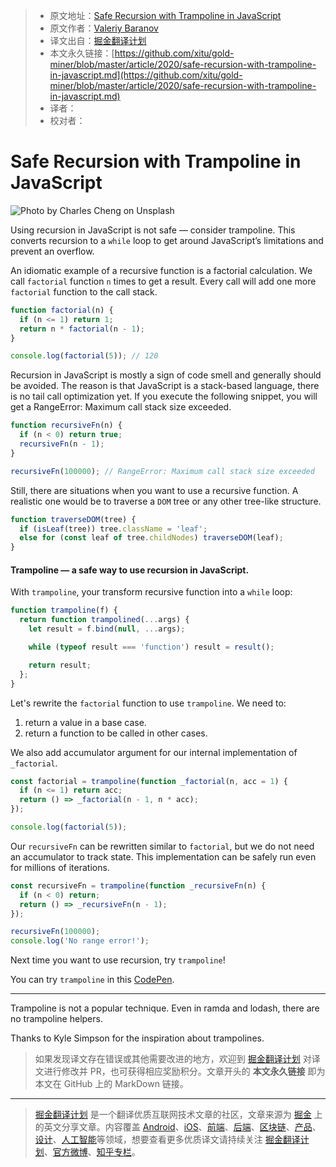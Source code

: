 > * 原文地址：[Safe Recursion with Trampoline in JavaScript](https://levelup.gitconnected.com/safe-recursion-with-trampoline-in-javascript-dbec2b903022)
> * 原文作者：[Valeriy Baranov](https://medium.com/@baranovxyz)
> * 译文出自：[掘金翻译计划](https://github.com/xitu/gold-miner)
> * 本文永久链接：[https://github.com/xitu/gold-miner/blob/master/article/2020/safe-recursion-with-trampoline-in-javascript.md](https://github.com/xitu/gold-miner/blob/master/article/2020/safe-recursion-with-trampoline-in-javascript.md)
> * 译者：
> * 校对者：

# Safe Recursion with Trampoline in JavaScript

![Photo by [Charles Cheng](https://unsplash.com/@charlesc7?utm_source=medium&utm_medium=referral) on [Unsplash](https://unsplash.com?utm_source=medium&utm_medium=referral)](https://cdn-images-1.medium.com/max/7274/0*9Sxt2ppwVpNELxC0)

Using recursion in JavaScript is not safe — consider trampoline. This converts recursion to a `while` loop to get around JavaScript’s limitations and prevent an overflow.

An idiomatic example of a recursive function is a factorial calculation. We call `factorial` function `n` times to get a result. Every call will add one more `factorial` function to the call stack.

```JavaScript
function factorial(n) {
  if (n <= 1) return 1;
  return n * factorial(n - 1);
}

console.log(factorial(5)); // 120
```

Recursion in JavaScript is mostly a sign of code smell and generally should be avoided. The reason is that JavaScript is a stack-based language, there is no tail call optimization yet. If you execute the following snippet, you will get a RangeError: Maximum call stack size exceeded.

```JavaScript
function recursiveFn(n) {
  if (n < 0) return true;
  recursiveFn(n - 1);
}

recursiveFn(100000); // RangeError: Maximum call stack size exceeded
```

Still, there are situations when you want to use a recursive function. A realistic one would be to traverse a `DOM` tree or any other tree-like structure.

```JavaScript
function traverseDOM(tree) {
  if (isLeaf(tree)) tree.className = 'leaf';
  else for (const leaf of tree.childNodes) traverseDOM(leaf);
}
```

#### Trampoline — a safe way to use recursion in JavaScript.

With `trampoline`, your transform recursive function into a `while` loop:

```JavaScript
function trampoline(f) {
  return function trampolined(...args) {
    let result = f.bind(null, ...args);

    while (typeof result === 'function') result = result();

    return result;
  };
}
```

Let's rewrite the `factorial` function to use `trampoline`. We need to:

1. return a value in a base case.
2. return a function to be called in other cases.

We also add accumulator argument for our internal implementation of `_factorial`.

```JavaScript
const factorial = trampoline(function _factorial(n, acc = 1) {
  if (n <= 1) return acc;
  return () => _factorial(n - 1, n * acc);
});

console.log(factorial(5));
```

Our `recursiveFn` can be rewritten similar to `factorial`, but we do not need an accumulator to track state. This implementation can be safely run even for millions of iterations.

```JavaScript
const recursiveFn = trampoline(function _recursiveFn(n) {
  if (n < 0) return;
  return () => _recursiveFn(n - 1);
});

recursiveFn(100000);
console.log('No range error!');
```

Next time you want to use recursion, try `trampoline`!

You can try `trampoline` in this [CodePen](https://codepen.io/baranovxyz/pen/zYvjKGN).

---

Trampoline is not a popular technique. Even in ramda and lodash, there are no trampoline helpers.

Thanks to Kyle Simpson for the inspiration about trampolines.

> 如果发现译文存在错误或其他需要改进的地方，欢迎到 [掘金翻译计划](https://github.com/xitu/gold-miner) 对译文进行修改并 PR，也可获得相应奖励积分。文章开头的 **本文永久链接** 即为本文在 GitHub 上的 MarkDown 链接。

---

> [掘金翻译计划](https://github.com/xitu/gold-miner) 是一个翻译优质互联网技术文章的社区，文章来源为 [掘金](https://juejin.im) 上的英文分享文章。内容覆盖 [Android](https://github.com/xitu/gold-miner#android)、[iOS](https://github.com/xitu/gold-miner#ios)、[前端](https://github.com/xitu/gold-miner#前端)、[后端](https://github.com/xitu/gold-miner#后端)、[区块链](https://github.com/xitu/gold-miner#区块链)、[产品](https://github.com/xitu/gold-miner#产品)、[设计](https://github.com/xitu/gold-miner#设计)、[人工智能](https://github.com/xitu/gold-miner#人工智能)等领域，想要查看更多优质译文请持续关注 [掘金翻译计划](https://github.com/xitu/gold-miner)、[官方微博](http://weibo.com/juejinfanyi)、[知乎专栏](https://zhuanlan.zhihu.com/juejinfanyi)。
